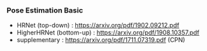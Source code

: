 ### Pose Estimation Basic
- HRNet (top-down) : https://arxiv.org/pdf/1902.09212.pdf
- HigherHRNet (bottom-up) : https://arxiv.org/pdf/1908.10357.pdf
- supplementary : https://arxiv.org/pdf/1711.07319.pdf (CPN)
